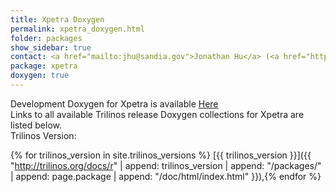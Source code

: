 ```yaml
---
title: Xpetra Doxygen
permalink: xpetra_doxygen.html
folder: packages
show_sidebar: true
contact: <a href="mailto:jhu@sandia.gov">Jonathan Hu</a> (<a href="https://github.com/jhux2">@jhux2</a>), <a href="https://github.com/orgs/trilinos/teams/xpetra">@xpetra</a>
package: xpetra
doxygen: true
---
```


Development Doxygen for Xpetra is available [Here](http://trilinos.org/docs/dev/packages/xpetra/doc/html/index.html)  
Links to all available Trilinos release Doxygen collections for Xpetra are listed below.  
Trilinos Version:

{% for trilinos_version in site.trilinos_versions %}
[{{ trilinos_version }}]({{ "http://trilinos.org/docs/r" | append: trilinos_version | append: "/packages/" | append: page.package | append: "/doc/html/index.html" }}),{% endfor %}
